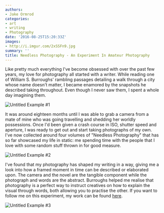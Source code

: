 ```yaml
---
authors:
- Jake Ormrod
categories:
- art
- writing
- Photography
date: '2016-08-25T15:20:33Z'
images:
- http://i.imgur.com/2xSSFn9.jpg
summary: ''
title: Needless Photography - An Experiment In Amateur Photography
---
```

Like pretty much everything I've become obsessed with over the past few years, my love for photography all started with a writer. While reading one of William S. Burroughs' rambling passages detailing a walk through a city whose name doesn't matter, I became enamored by the snapshots he described taking throughout. Even though I never saw them, I spent a whole day imagining them.

![Untitled Example #1](http://i.imgur.com/D5JJ7Fp.jpg "")

It was around eighteen months until I was able to grab a camera from a mate of mine who was going travelling and shedding her worldly possessions. Once I'd been given a crash course in ISO, shutter speed and aperture, I was ready to get out and start taking photographs of my own. I've now collected around four volumes of "Needless Photography" that has so far showcased my life in static: me spending time with the people that I love with some random stuff thrown in for good measure.

![Untitled Example #2](http://i.imgur.com/zZFHyQN.jpg "")

I've found that my photography has shaped my writing in a way, giving me a look into how a framed moment in time can be described or elaborated upon. The camera and the novel are the tangible component while the photograph and words are the abstract. Burroughs helped me realise that photography is a perfect way to instruct creatives on how to explain the visual through words, both allowing you to practise the other. If you want to follow me on this experiment, my work can be found [here](https://www.flickr.com/photos/needlessphotography "").

![Untitled Example #3](http://i.imgur.com/EQgyRDg.jpg "")